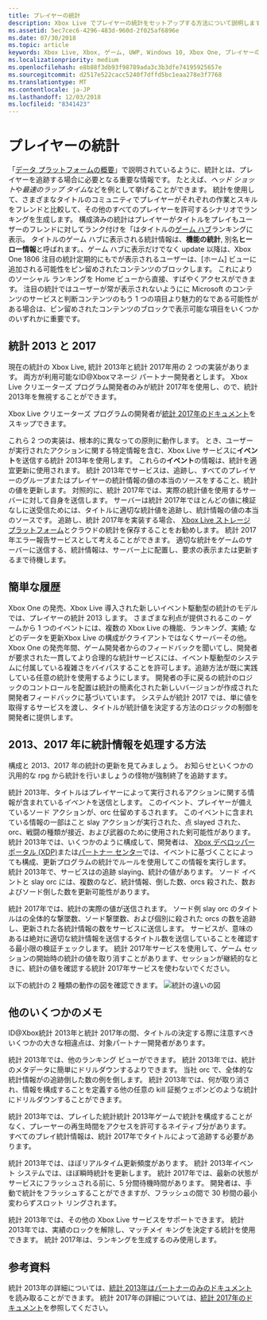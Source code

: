 ```yaml
---
title: プレイヤーの統計
description: Xbox Live でプレイヤーの統計をセットアップする方法について説明します。
ms.assetid: 5ec7cec6-4296-483d-960d-2f025af6896e
ms.date: 07/30/2018
ms.topic: article
keywords: Xbox Live, Xbox, ゲーム, UWP, Windows 10, Xbox One, プレイヤーの統計, ランキング
ms.localizationpriority: medium
ms.openlocfilehash: e8b88f3db93f98789ada3c3b3dfe74195925657e
ms.sourcegitcommit: d2517e522cacc5240f7dffd5bc1eaa278e3f7768
ms.translationtype: MT
ms.contentlocale: ja-JP
ms.lasthandoff: 12/03/2018
ms.locfileid: "8341423"
---
```

# <a name="player-stats"></a>プレイヤーの統計

「[データ プラットフォームの概要](../data-platform/data-platform.md)」で説明されているように、統計とは、プレイヤーを追跡する場合に必要となる重要な情報です。 たとえば、*ヘッド ショット*や*最速のラップ タイム*などを例として挙げることができます。 統計を使用して、さまざまなタイトルのコミュニティでプレイヤーがそれぞれの作業とスキルをフレンドと比較して、その他のすべてのプレイヤーを許可するシナリオでランキングを生成します。 構成済みの統計はプレイヤーがタイトルをプレイもユーザーのフレンドに対してランク付けを「はタイトルの[ゲーム ハブ](../data-platform/designing-xbox-live-experiences.md)ランキングに表示。 タイトルのゲーム ハブに表示される統計情報は、**機能の統計**, 別名**ヒーロー情報**と呼ばれます。、ゲーム ハブに表示だけでなく update 以降は、Xbox One 1806 注目の統計定期的にもでが表示されるユーザーは、[ホーム] ビューに追加される可能性をピン留めされたコンテンツのブロックします。 これによりのソーシャル ランキングを Home ビューから直接、すばやくアクセスができます。 注目の統計ではユーザーが常が表示されないようにに Microsoft のコンテンツのサービスと判断コンテンツのもう 1 つの項目より魅力的なである可能性がある場合は、ピン留めされたコンテンツのブロックで表示可能な項目をいくつかのいずれかに重要です。

## <a name="stats-2013-and-2017"></a>統計 2013 と 2017

現在の統計の Xbox Live, 統計 2013年と統計 2017年用の 2 つの実装があります。 両方が利用可能なID@Xboxマネージ パートナー開発者とします。 Xbox Live クリエーターズ プログラム開発者のみが統計 2017年を使用し、ので、統計 2013年を無視することができます。

Xbox Live クリエーターズ プログラムの開発者が[統計 2017年のドキュメント](stats2017.md)をスキップできます。

これら 2 つの実装は、根本的に異なっての原則に動作します。 とき、ユーザーが実行されたアクションに関する特定情報を含む、Xbox Live サービスに**イベント**を送信する統計 2013年を使用します。 これらの**イベント**の情報は、統計を適宜更新に使用されます。 統計 2013年でサービスは、追跡し、すべてのプレイヤーのグループまたはプレイヤーの統計情報の値の本当のソースをすること、統計の値を更新します。 対照的に、統計 2017年では、実際の統計値を使用するサーバーに対して自身を送信します。 サーバーは統計 2017年でほとんどの値に検証なしに送受信ためには、タイトルに適切な統計値を追跡し、統計情報の値の本当のソースです。 追跡し、統計 2017年を実装する場合、 [Xbox Live ストレージ プラットフォーム](../storage-platform/storage-platform.md)とクラウドの統計を保存することをお勧めします。 統計 2017年エラー報告サービスとして考えることができます。 適切な統計をゲームのサーバーに送信する、統計情報は、サーバー上に配置し、要求の表示または更新するまで待機します。

## <a name="a-brief-history"></a>簡単な履歴

Xbox One の発売、Xbox Live 導入された新しいイベント駆動型の統計のモデルでは、プレイヤーの統計 2013 します。 さまざまな利点が提供されるこの – ゲームから 1 つのイベントには、複数の Xbox Live の機能、ランキング、実績; などのデータを更新Xbox Live の構成がクライアントではなくサーバーその他。 Xbox One の発売年間、ゲーム開発者からのフィードバックを聞いてし、開発者が要求された一貫してより合理的な統計サービスには、イベント駆動型のシステムに付属している複雑さをバイパスすることを許可します。追跡方法が既に実践している任意の統計を使用するようにします。 開発者の手に戻るの統計のロジックのコントロールを配置は統計の簡素化された新しいバージョンが作成された開発者フィードバックに基づいています。 システムが統計 2017 では、単に値を取得するサービスを渡し、タイトルが統計値を決定する方法のロジックの制御を開発者に提供します。

## <a name="how-stats-are-handled-in-2013-and-2017"></a>2013、2017 年に統計情報を処理する方法

構成と 2013、2017 年の統計の更新を見てみましょう。 お知らせといくつかの汎用的な rpg から統計を行いましょうの怪物が強制終了を追跡すます。

統計 2013年、タイトルはプレイヤーによって実行されるアクションに関する情報が含まれている*イベント*を送信とします。 このイベント、プレイヤーが備えているソード アクションが、orc 仕留めするされます。 このイベントに含まれている情報の一部はこと slay アクションが実行された、点 slayed された、orc、戦闘の種類が接近、および武器のために使用された剣可能性があります。 統計 2013年では、いくつかのように構成して、開発者は、 [Xbox デベロッパー ポータル (XDP)](https://xdp.xboxlive.com/User/Contact/MyAccess?selectedMenu=devaccounts)または[パートナー センター](https://partner.microsoft.com/dashboard)では、イベントに基づくことによっても構成、更新プログラムの統計でルールを使用してこの情報を実行します。 統計 2013年で、サービスはの追跡 slaying、統計の値があります。 ソード イベントと slay orc には、複数のなど、統計情報、倒した数、orcs 殺された、数およびソード倒した数を更新可能性があります。

統計 2017年では、統計の実際の値が送信されます。 ソード例 slay orc のタイトルはの全体的な撃墜数、ソード撃墜数、および個別に殺された orcs の数を追跡し、更新された各統計情報の数をサービスに送信します。 サービスが、意味のあるは絶対に適切な統計情報を送信するタイトル数を送信していることを確認する最小限の検証チェックします。 統計 2017年サービスを使用して、ゲーム セッションの開始時の統計の値を取り消すことがあります、セッションが継続的なときに、統計の値を確認する統計 2017年サービスを使わないでください。

以下の統計の 2 種類の動作の図を確認できます。
![統計の違いの図](../images/stats/Stats2013-7DiagramColored.jpg)

## <a name="a-few-more-notes"></a>他のいくつかのメモ

ID@Xbox統計 2013年と統計 2017年の間、タイトルの決定する際に注意すべきいくつかの大きな相違点は、対象パートナー開発者があります。

統計 2013年では、他のランキング ビューができます。
統計 2013年では、統計のメタデータに簡単にドリルダウンするよりできます。 当社 orc で、全体的な統計情報がの追跡倒した数の例を倒します。 統計 2013年では、何が取り消され、情報を構成することを定義する他の任意の kill 証拠ウェポンどのような統計にドリルダウンすることができます。

統計 2013年では、プレイした統計統計 2013年ゲームで統計を構成することがなく、プレーヤーの再生時間をアクセスを許可するネイティブ分があります。 すべてのプレイ統計情報は、統計 2017年でタイトルによって追跡する必要があります。

統計 2013年では、ほぼリアルタイム更新頻度があります。
統計 2013年イベント システムでは、ほぼ瞬時統計を更新します。 統計 2017年では、最新の状態がサービスにフラッシュされる前に、5 分間待機時間があります。 開発者は、手動で統計をフラッシュすることができますが、フラッシュの間で 30 秒間の最小変わらずスロット リングされます。

統計 2013年では、その他の Xbox Live サービスをサポートできます。
統計 2013年では、実績のロックを解除し、マッチメイ キングを決定する統計を使用できます。 統計 2017年は、ランキングを生成するのみ使用します。

## <a name="further-reading"></a>参考資料

統計 2013年の詳細については、[統計 2013年はパートナーのみのドキュメント](https://developer.microsoft.com/en-us/games/xbox/docs/xboxlive/xbox-live-partners/event-driven-data-platform/user-stats)を読み取ることができます。
統計 2017年の詳細については、[統計 2017年のドキュメント](stats2017.md)を参照してください。